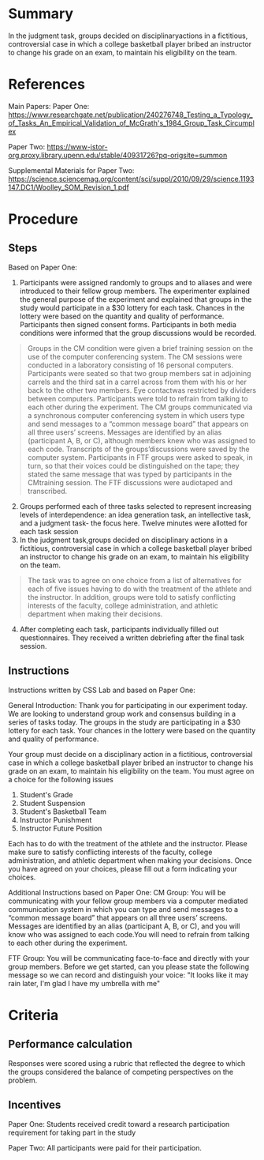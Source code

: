 # Summary
In the judgment task, groups decided on disciplinaryactions in a fictitious, controversial case in which a college basketball player bribed an instructor to change his grade on an exam, to maintain his eligibility on the team.

# References
Main Papers:
Paper One: https://www.researchgate.net/publication/240276748_Testing_a_Typology_of_Tasks_An_Empirical_Validation_of_McGrath's_1984_Group_Task_Circumplex

Paper Two: https://www-jstor-org.proxy.library.upenn.edu/stable/40931726?pq-origsite=summon

Supplemental Materials for Paper Two: https://science.sciencemag.org/content/sci/suppl/2010/09/29/science.1193147.DC1/Woolley_SOM_Revision_1.pdf



# Procedure
## Steps
Based on Paper One: 
1. Participants were assigned randomly to groups and to aliases and were introduced to their fellow group members. The experimenter explained the general purpose of the experiment and explained that groups in the study would participate in a $30 lottery for each task. Chances in the lottery were based on the quantity and quality of performance. Participants then signed consent forms. 
Participants in both media conditions were informed that the group discussions would be recorded. 
> Groups in the CM condition were given a brief training session on the use of the computer conferencing system. The CM sessions were conducted in a laboratory consisting of 16 personal computers. Participants were seated so that two group members sat in adjoining carrels and the third sat in a carrel across from them with his or her back to the other two members. Eye contactwas restricted by dividers between computers. Participants were told to refrain from talking to each other during the experiment. The CM groups communicated via a synchronous computer conferencing system in which users type and send messages to a “common message board” that appears on all three users’ screens. Messages are identified by an alias (participant A, B, or C), although members knew who was assigned to each code. Transcripts of the groups’discussions were saved by the computer system.
> Participants in FTF groups were asked to speak, in turn, so that their voices could be distinguished on the tape; they stated the same message that was typed by participants in the CMtraining session. The FTF discussions were audiotaped and transcribed.
2. Groups performed each of three tasks selected to represent increasing levels of interdependence: an idea generation task, an intellective task, and a judgment task- the focus here. Twelve minutes were allotted for each task session
3. In the judgment task,groups decided on disciplinary actions in a fictitious, controversial case in which a college basketball player bribed an instructor to change his grade on an exam, to maintain his eligibility on the team. 
> The task was to agree on one choice from a list of alternatives for each of five issues having to do with the treatment of the athlete and the instructor. In addition, groups were told to satisfy conflicting interests of the faculty, college administration, and athletic department when making their decisions.
4. After completing each task, participants individually filled out questionnaires. They received a written debriefing after the final task session.


## Instructions
Instructions written by CSS Lab and based on Paper One: 

General Introduction: 
Thank you for participating in our experiment today. We are looking to understand group work and consensus building in a series of tasks today. The groups in the study are participating in a $30 lottery for each task. Your chances in the lottery were based on the quantity and quality of performance. 

Your group must decide on a disciplinary action in a fictitious, controversial case in which a college basketball player bribed an instructor to change his grade on an exam, to maintain his eligibility on the team. You must agree on a choice for the following issues
1. Student's Grade 
2. Student Suspension 
3. Student's Basketball Team
4. Instructor Punishment 
5. Instructor Future Position 

Each has to do with the treatment of the athlete and the instructor. Please make sure to satisfy conflicting interests of the faculty, college administration, and athletic department when making your decisions. Once you have agreed on your choices, please fill out a form indicating your choices. 

Additional Instructions based on Paper One: 
CM Group: 
You will be communicating with your fellow group members via a computer mediated communication system in which you can type and send messages to a “common message board” that appears on all three users’ screens. Messages are identified by an alias (participant A, B, or C), and you will know who was assigned to each code.You will need to refrain from talking to each other during the experiment.

FTF Group: 
You will be communicating face-to-face and directly with your group members. Before we get started, can you please state the following message so we can record and distinguish your voice: "It looks like it may rain later, I'm glad I have my umbrella with me" 


# Criteria
## Performance calculation
Responses were scored using a rubric that reflected the degree to which the groups considered the balance of competing perspectives on the problem.

## Incentives

Paper One: Students received credit toward a research participation requirement for taking part in the study

Paper Two: All participants were paid for their participation.
